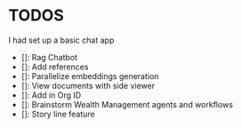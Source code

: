 # TODOS

I had set up a basic chat app

- []: Rag Chatbot
- []: Add references
- []: Parallelize embeddings generation
- []: View documents with side viewer
- []: Add in Org ID
- []: Brainstorm Wealth Management agents and workflows
- []: Story line feature
